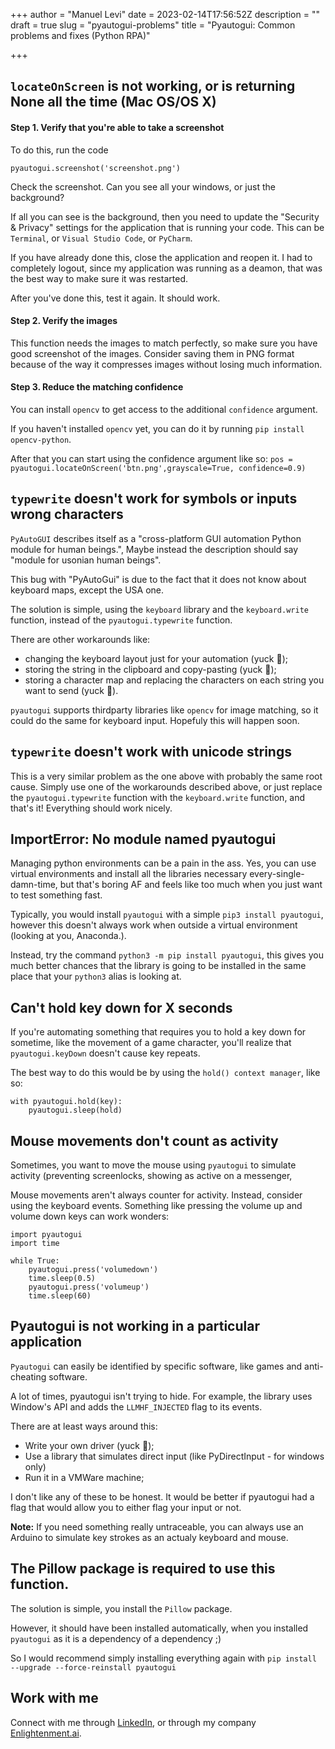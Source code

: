 +++
author = "Manuel Levi"
date = 2023-02-14T17:56:52Z
description = ""
draft = true
slug = "pyautogui-problems"
title = "Pyautogui: Common problems and fixes (Python RPA)"

+++


## `locateOnScreen` is not working, or is returning None all the time (Mac OS/OS X)



#### Step 1. Verify that you're able to take a screenshot

To do this, run the code

`pyautogui.screenshot('screenshot.png')`

Check the screenshot. Can you see all your windows, or just the background?

If all you can see is the background, then you need to update the "Security & Privacy" settings for the application that is running your code. This can be `Terminal`, or `Visual Studio Code`, or `PyCharm`.

If you have already done this, close the application and reopen it. I had to completely logout, since my application was running as a deamon, that was the best way to make sure it was restarted.

After you've done this, test it again. It should work.



#### Step 2. Verify the images 

This function needs the images to match perfectly, so make sure you have good screenshot of the images. Consider saving them in PNG format because of the way it compresses images without losing much information.



#### Step 3. Reduce the matching confidence


You can install `opencv` to get access to the additional `confidence` argument.


If you haven't installed `opencv` yet, you can do it by running `pip install opencv-python`. 


After that you can start using the confidence argument like so:
`pos = pyautogui.locateOnScreen('btn.png',grayscale=True, confidence=0.9)`



## `typewrite` doesn't work for symbols or inputs wrong characters



`PyAutoGUI` describes itself as a "cross-platform GUI automation Python module for human beings.", Maybe instead the description should say "module for usonian human beings".

This bug with "PyAutoGui" is due to the fact that it does not know about keyboard maps, except the USA one.

The solution is simple, using the `keyboard` library and the `keyboard.write` function, instead of the `pyautogui.typewrite` function.

There are other workarounds like:
* changing the keyboard layout just for your automation (yuck 🤮);
* storing the string in the clipboard and copy-pasting (yuck 🤮);
* storing a character map and replacing the characters on each string you want to send (yuck 🤮).

`pyautogui` supports thirdparty libraries like `opencv` for image matching, so it could do the same for keyboard input. Hopefuly this will happen soon.

## `typewrite` doesn't work with unicode strings


This is a very similar problem as the one above with probably the same root cause. Simply use one of the workarounds described above, or just replace the `pyautogui.typewrite` function with the `keyboard.write` function, and that's it! Everything should work nicely.

## ImportError: No module named pyautogui

Managing python environments can be a pain in the ass. Yes, you can use virtual environments and install all the libraries necessary every-single-damn-time, but that's boring AF and feels like too much when you just want to test something fast.

Typically, you would install `pyautogui` with a simple `pip3 install pyautogui`, however this doesn't always work when outside a virtual environment (looking at you, Anaconda.).

Instead, try the command `python3 -m pip install pyautogui`, this gives you much better chances that the library is going to be installed in the same place that your `python3` alias is looking at.

## Can't hold key down for X seconds

If you're automating something that requires you to hold a key down for sometime, like the movement of a game character, you'll realize that `pyautogui.keyDown` doesn't cause key repeats. 

The best way to do this would be by using the `hold() context manager`, like so:

```
with pyautogui.hold(key):
    pyautogui.sleep(hold)
```


## Mouse movements don't count as activity

Sometimes, you want to move the mouse using `pyautogui` to simulate activity (preventing screenlocks, showing as active on a messenger, 

Mouse movements aren't always counter for activity. Instead, consider using the keyboard events. Something like pressing the volume up and volume down keys can work wonders:
```
import pyautogui
import time

while True:
    pyautogui.press('volumedown')
    time.sleep(0.5)
    pyautogui.press('volumeup')
    time.sleep(60)
```

## Pyautogui is not working in a particular application

`Pyautogui` can easily be identified by specific software, like games and anti-cheating software. 

A lot of times, pyautogui isn't trying to hide. For example, the library uses Window's API and adds the `LLMHF_INJECTED` flag to its events.

There are at least ways around this:
* Write your own driver (yuck 🤮);
* Use a library that simulates direct input (like PyDirectInput - for windows only)
* Run it in a VMWare machine;

I don't like any of these to be honest. It would be better if pyautogui had a flag that would allow you to either flag your input or not.

**Note:** If you need something really untraceable, you can always use an Arduino to simulate key strokes as an actualy keyboard and mouse.

## The Pillow package is required to use this function.

The solution is simple, you install the `Pillow` package. 

However, it should have been installed automatically, when you installed `pyautogui` as it is a dependency of a dependency ;)

So I would recommend simply installing everything again with
`pip install --upgrade --force-reinstall pyautogui`

## Work with me

Connect with me through [LinkedIn](https://www.linkedin.com/in/manuellevi/), or through my company [Enlightenment.ai](https://Enlightenment.ai).



